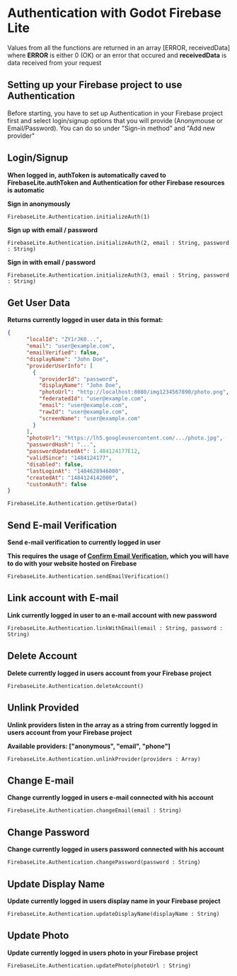 # Authentication with Godot Firebase Lite

Values from all the functions are returned in an array [ERROR, receivedData] where **ERROR** is either 0 (OK) or an error that occured and **receivedData** is data received from your request

## Setting up your Firebase project to use Authentication
Before starting, you have to set up Authentication in your Firebase project first and select login/signup options that you will provide (Anonymouse or Email/Password).
You can do so under "Sign-in method" and "Add new provider"

## Login/Signup
**When logged in, authToken is automatically caved to FirebaseLite.authToken and Authentication for other Firebase resources is automatic**

**Sign in anonymously**
```GDScript
FirebaseLite.Authentication.initializeAuth(1)
```
**Sign up with email / password**
```GDScript
FirebaseLite.Authentication.initializeAuth(2, email : String, password : String)
```
**Sign in with email / password**
```GDScript
FirebaseLite.Authentication.initializeAuth(3, email : String, password  : String)
```

## Get User Data
**Returns currently logged in user data in this format:**
```JSON
{
      "localId": "ZY1rJK0...",
      "email": "user@example.com",
      "emailVerified": false,
      "displayName": "John Doe",
      "providerUserInfo": [
        {
          "providerId": "password",
          "displayName": "John Doe",
          "photoUrl": "http://localhost:8080/img1234567890/photo.png",
          "federatedId": "user@example.com",
          "email": "user@example.com",
          "rawId": "user@example.com",
          "screenName": "user@example.com"
        }
      ],
      "photoUrl": "https://lh5.googleusercontent.com/.../photo.jpg",
      "passwordHash": "...",
      "passwordUpdatedAt": 1.484124177E12,
      "validSince": "1484124177",
      "disabled": false,
      "lastLoginAt": "1484628946000",
      "createdAt": "1484124142000",
      "customAuth": false
}
```
```GDScript
FirebaseLite.Authentication.getUserData()
```

## Send E-mail Verification
**Send e-mail verification to currently logged in user**

**This requires the usage of [Confirm Email Verification](https://firebase.google.com/docs/reference/rest/auth#section-confirm-email-verification), which you will have to do with your website hosted on Firebase**
```GDScript
FirebaseLite.Authentication.sendEmailVerification()
```

## Link account with E-mail
**Link currently logged in user to an e-mail account with new password**

```GDScript
FirebaseLite.Authentication.linkWithEmail(email : String, password : String)
```

## Delete Account
**Delete currently logged in users account from your Firebase project**
```GDScript
FirebaseLite.Authentication.deleteAccount()
```

## Unlink Provided
**Unlink providers listen in the array as a string from currently logged in users account from your Firebase project**

**Available providers: ["anonymous", "email", "phone"]**
```GDScript
FirebaseLite.Authentication.unlinkProvider(providers : Array)
```

## Change E-mail
**Change currently logged in users e-mail connected with his account**
```GDScript
FirebaseLite.Authentication.changeEmail(email : String)
```

## Change Password
**Change currently logged in users password connected with his account**
```GDScript
FirebaseLite.Authentication.changePassword(password : String)
```

## Update Display Name
**Update currently logged in users display name in your Firebase project**
```GDScript
FirebaseLite.Authentication.updateDisplayName(displayName : String)
```

## Update Photo
**Update currently logged in users photo in your Firebase project**
```GDScript
FirebaseLite.Authentication.updatePhoto(photoUrl : String)
```

